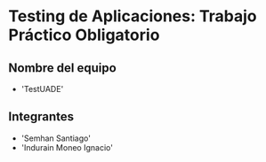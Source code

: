 # Testing de Aplicaciones: Trabajo Práctico Obligatorio
## Nombre del equipo
- 'TestUADE'
## Integrantes
- 'Semhan Santiago'
- 'Indurain Moneo Ignacio'
